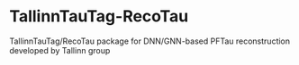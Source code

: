 # TallinnTauTag-RecoTau
TallinnTauTag/RecoTau package for DNN/GNN-based PFTau reconstruction developed by Tallinn group
